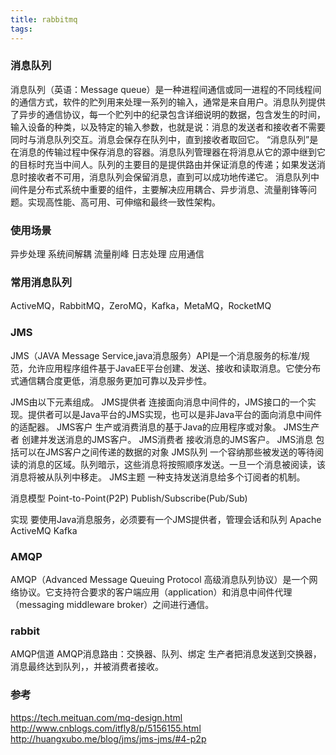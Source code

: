 ```yaml
---
title: rabbitmq
tags:
---
```


### 消息队列
消息队列（英语：Message queue）是一种进程间通信或同一进程的不同线程间的通信方式，软件的贮列用来处理一系列的输入，通常是来自用户。消息队列提供了异步的通信协议，每一个贮列中的纪录包含详细说明的数据，包含发生的时间，输入设备的种类，以及特定的输入参数，也就是说：消息的发送者和接收者不需要同时与消息队列交互。消息会保存在队列中，直到接收者取回它。
“消息队列”是在消息的传输过程中保存消息的容器。消息队列管理器在将消息从它的源中继到它的目标时充当中间人。队列的主要目的是提供路由并保证消息的传递；如果发送消息时接收者不可用，消息队列会保留消息，直到可以成功地传递它。
消息队列中间件是分布式系统中重要的组件，主要解决应用耦合、异步消息、流量削锋等问题。实现高性能、高可用、可伸缩和最终一致性架构。
### 使用场景
异步处理
系统间解耦
流量削峰
日志处理
应用通信

### 常用消息队列
ActiveMQ，RabbitMQ，ZeroMQ，Kafka，MetaMQ，RocketMQ

### JMS
JMS（JAVA Message Service,java消息服务）API是一个消息服务的标准/规范，允许应用程序组件基于JavaEE平台创建、发送、接收和读取消息。它使分布式通信耦合度更低，消息服务更加可靠以及异步性。

JMS由以下元素组成。
JMS提供者
连接面向消息中间件的，JMS接口的一个实现。提供者可以是Java平台的JMS实现，也可以是非Java平台的面向消息中间件的适配器。
JMS客户
生产或消费消息的基于Java的应用程序或对象。
JMS生产者
创建并发送消息的JMS客户。
JMS消费者
接收消息的JMS客户。
JMS消息
包括可以在JMS客户之间传递的数据的对象
JMS队列
一个容纳那些被发送的等待阅读的消息的区域。队列暗示，这些消息将按照顺序发送。一旦一个消息被阅读，该消息将被从队列中移走。
JMS主题
一种支持发送消息给多个订阅者的机制。

消息模型
Point-to-Point(P2P)
Publish/Subscribe(Pub/Sub)

实现
要使用Java消息服务，必须要有一个JMS提供者，管理会话和队列
Apache ActiveMQ
Kafka

### AMQP
AMQP（Advanced Message Queuing Protocol 高级消息队列协议）是一个网络协议。它支持符合要求的客户端应用（application）和消息中间件代理（messaging middleware broker）之间进行通信。


### rabbit
AMQP信道
AMQP消息路由：交换器、队列、绑定
生产者把消息发送到交换器，消息最终达到队列，，并被消费者接收。


### 参考
https://tech.meituan.com/mq-design.html
http://www.cnblogs.com/itfly8/p/5156155.html
http://huangxubo.me/blog/jms/jms-jms/#4-p2p